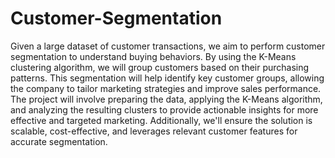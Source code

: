 # Customer-Segmentation
Given a large dataset of customer transactions, we aim to perform customer segmentation to understand buying behaviors. By using the K-Means clustering algorithm, we will group customers based on their purchasing patterns. This segmentation will help identify key customer groups, allowing the company to tailor marketing strategies and improve sales performance. The project will involve preparing the data, applying the K-Means algorithm, and analyzing the resulting clusters to provide actionable insights for more effective and targeted marketing. Additionally, we'll ensure the solution is scalable, cost-effective, and leverages relevant customer features for accurate segmentation.
